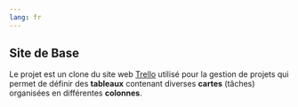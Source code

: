 ```yaml
---
lang: fr
---
```


## Site de Base

Le projet est un clone du site web [Trello](https://trello.com/) utilisé pour la gestion de projets qui permet de
définir des **tableaux** contenant diverses **cartes** (tâches) organisées en différentes **colonnes**.
